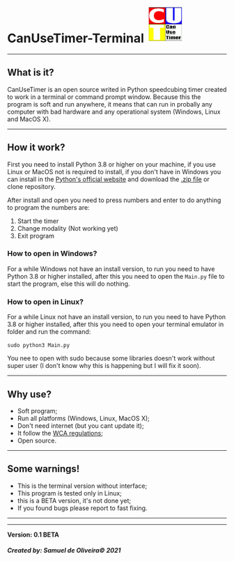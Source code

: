 # CanUseTimer-Terminal ![Logo](Imagens/CanUseTimerLogo.png)
---
## What is it?
CanUseTimer is an open source writed in Python speedcubing timer
created to work in a terminal or command prompt window. Because 
this the program is soft and run anywhere, it means that can run
in probally any computer with bad hardware and any operational
system (Windows, Linux and MacOS X).

---
## How it work?
First you need to install Python 3.8 or higher on your machine,
if you use Linux or MacOS not is required to install, if you don't
have in Windows you can install in the [Python's official website](https://www.python.org/downloads/) and download the [.zip file](https://github.com/Samuel-de-Oliveira/CanUseTimer-Terminal/archive/refs/heads/main.zip) or clone repository.

After install and open you need to press numbers and enter to do 
anything to program the numbers are:

1. Start the timer
1. Change modality (Not working yet)
1. Exit program

### How to open in Windows?
For a while Windows not have an install version, to run you need to
have Python 3.8 or higher installed, after this you need to open the
`Main.py` file to start the program, else this will do nothing.

### How to open in Linux?
For a while Linux not have an install version, to run you need to have
Python 3.8 or higher installed, after this you need to open your terminal
emulator in folder and run the command:

    sudo python3 Main.py

You nee to open with sudo because some libraries doesn't work without super user (I don't know why this is happening but I will fix it soon).

---
## Why use?
- Soft program;
- Run all platforms (Windows, Linux, MacOS X);
- Don't need internet (but you cant update it);
- It follow the [WCA regulations](https://www.worldcubeassociation.org/regulations/);
- Open source.

---
## Some warnings!

- This is the terminal version without interface;
- This program is tested only in Linux;
- this is a BETA version, it's not done yet;
- If you found bugs please report to fast fixing.

---
---
**Version: 0.1 BETA**

##### Created by: *Samuel de Oliveira© 2021*